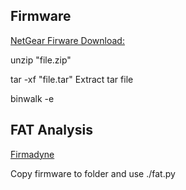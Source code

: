 ## Firmware

[NetGear Firware Download:](http://www.downloads.netgear.com/files/GDC/WNAP320/WNAP320%20Firmware%20Version%202.0.3.zip)

unzip "file.zip"

tar -xf "file.tar" Extract tar file

binwalk -e 

## FAT Analysis
[Firmadyne](https://github.com/firmadyne/firmadyne)

Copy firmware to folder and use ./fat.py